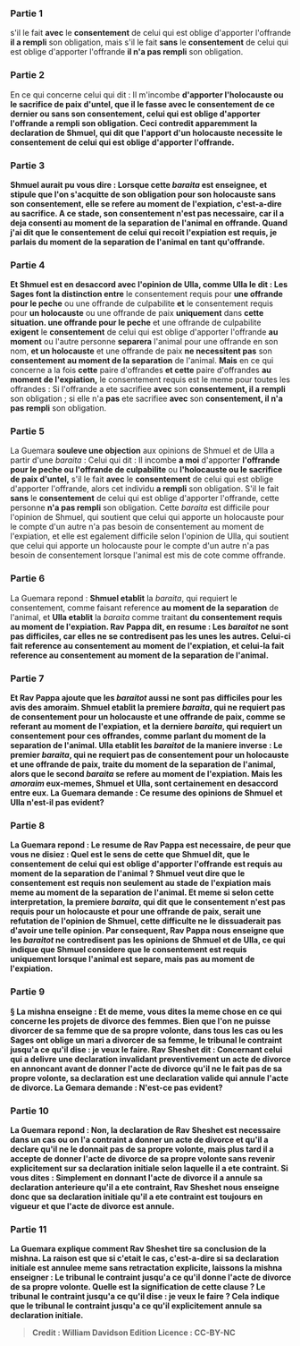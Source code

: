 
### Partie 1
s'il le fait <b>avec</b> le <b>consentement</b> de celui qui est oblige d'apporter l'offrande <b>il a rempli</b> son obligation, mais s'il le fait <b>sans</b> le <b>consentement</b> de celui qui est oblige d'apporter l'offrande <b>il n'a pas rempli</b> son obligation.

### Partie 2
En ce qui concerne celui qui dit : Il m'incombe <b>d'apporter <b>l'holocauste ou le sacrifice de paix d'untel, que</b> il le fasse <b>avec</b> le <b>consentement</b> de ce dernier ou <b>sans</b> son <b>consentement, </b> celui qui est oblige d'apporter l'offrande <b>a rempli</b> son obligation. Ceci contredit apparemment la declaration de Shmuel, qui dit que l'apport d'un holocauste necessite le consentement de celui qui est oblige d'apporter l'offrande.

### Partie 3
<b>Shmuel</b> aurait pu <b>vous dire : Lorsque cette</b> <i>baraita</i> <b>est enseignee,</b> et stipule que l'on s'acquitte de son obligation pour son holocauste sans son consentement, elle se refere <b>au moment de l'expiation,</b> c'est-a-dire au sacrifice. A ce stade, son consentement n'est pas necessaire, <b>car il</b> a deja <b>consenti au moment de la separation</b> de l'animal en offrande. <b>Quand j'ai dit</b> que le consentement de celui qui recoit l'expiation est requis, je parlais <b>du moment de la separation</b> de l'animal en tant qu'offrande.

### Partie 4
<b>Et</b> Shmuel <b>est en desaccord</b> avec l'opinion de <b>Ulla, comme Ulla le dit : </b> Les Sages font la distinction entre</b> le consentement requis pour <b>une offrande pour le peche</b> ou une offrande de culpabilite <b>et</b> le consentement requis pour <b>un holocauste</b> ou une offrande de paix <b>uniquement</b> dans <b>cette situation. une offrande pour le peche</b> et une offrande de culpabilite <b>exigent</b> le <b>consentement</b> de celui qui est oblige d'apporter l'offrande <b>au moment</b> ou l'autre personne <b>separera</b> l'animal pour une offrande en son nom, <b>et un holocauste</b> et une offrande de paix <b>ne necessitent pas</b> son <b>consentement au moment de la separation</b> de l'animal. <b>Mais</b> en ce qui concerne a la fois <b>cette</b> paire d'offrandes <b>et cette</b> paire d'offrandes <b>au moment de l'expiation,</b> le consentement requis est le meme pour toutes les offrandes : Si l'offrande a ete sacrifiee <b>avec</b> son <b>consentement, il a rempli</b> son obligation ; si elle n'a <b>pas</b> ete sacrifiee <b>avec</b> son <b>consentement, il n'a pas rempli</b> son obligation.

### Partie 5
La Guemara <b>souleve une objection</b> aux opinions de Shmuel et de Ulla a partir d'une <i>baraita</i> : Celui qui dit : Il incombe <b>a moi</b> d'apporter <b>l'offrande pour le peche ou l'offrande de culpabilite</b> ou <b>l'holocauste ou le sacrifice de paix d'untel,</b> s'il le fait <b>avec</b> le <b>consentement</b> de celui qui est oblige d'apporter l'offrande, alors cet individu <b>a rempli</b> son obligation. S'il le fait <b>sans</b> le <b>consentement</b> de celui qui est oblige d'apporter l'offrande, cette personne <b>n'a pas rempli</b> son obligation. Cette <i>baraita</i> est difficile pour l'opinion de Shmuel, qui soutient que celui qui apporte un holocauste pour le compte d'un autre n'a pas besoin de consentement au moment de l'expiation, et elle est egalement difficile selon l'opinion de Ulla, qui soutient que celui qui apporte un holocauste pour le compte d'un autre n'a pas besoin de consentement lorsque l'animal est mis de cote comme offrande.

### Partie 6
La Guemara repond : <b>Shmuel etablit</b> la <i>baraita</i>, qui requiert le consentement, comme faisant reference <b>au moment de la separation</b> de l'animal, et <b>Ulla etablit</b> la <i>baraita</i> comme traitant <b>du consentement requis au <b>moment de l'expiation. Rav Pappa dit,</b> en resume : <b>Les <i>baraitot</i> ne sont pas difficiles,</b> car elles ne se contredisent pas <b>les unes les autres. Celui-ci</b> fait reference au consentement au <b>moment de l'expiation,</b> et <b>celui-la</b> fait reference au consentement au <b>moment de la separation</b> de l'animal.

### Partie 7
<b>Et</b> Rav Pappa ajoute que les <i>baraitot</i> <b>aussi</b> ne sont <b>pas difficiles</b> pour les avis des <b>amoraim</i>. Shmuel etablit la premiere</b> <i>baraita</i>, qui ne requiert pas de consentement pour un holocauste et une offrande de paix, comme se referant <b>au moment de l'expiation,</b> et <b>la derniere</b> <i>baraita</i>, qui requiert un consentement pour ces offrandes, comme parlant <b>du moment de la separation</b> de l'animal. <b>Ulla etablit</b> les <i>baraitot</i> de la maniere <b>inverse</b> : Le premier <i>baraita</i>, qui ne requiert pas de consentement pour un holocauste et une offrande de paix, traite du moment de la separation de l'animal, alors que le second <i>baraita</i> se refere au moment de l'expiation. Mais <b>les <i>amoraim</i></b> eux-memes, Shmuel et Ulla, <b>sont certainement en desaccord</b> entre eux. La Guemara demande : Ce resume des opinions de Shmuel et Ulla n'est-il pas <b>evident?</b>

### Partie 8
La Guemara repond : Le resume de Rav Pappa est necessaire, <b>de peur que vous ne disiez : Quel</b> est le sens de <b>cette</b> que <b>Shmuel dit,</b> que le consentement de celui qui est oblige d'apporter l'offrande est requis au <b>moment de la separation</b> de l'animal ? Shmuel veut dire que le consentement est requis non seulement au stade de l'expiation mais <b>meme au moment de la separation</b> de l'animal. <b>Et meme si</b> selon cette interpretation, <b>la premiere</b> <i>baraita</i>, qui dit que le consentement n'est pas requis pour un holocauste et pour une offrande de paix, serait <b>une refutation</b> de l'opinion de Shmuel, cette difficulte ne le dissuaderait pas d'avoir une telle opinion. Par consequent, Rav Pappa <b>nous enseigne</b> que les <i>baraitot</i> ne contredisent pas les opinions de Shmuel et de Ulla, ce qui indique que Shmuel considere que le consentement est requis uniquement lorsque l'animal est separe, mais pas au moment de l'expiation.

### Partie 9
§ La mishna enseigne : <b>Et de meme, vous dites</b> la meme chose <b>en ce qui concerne les projets de divorce des femmes.</b> Bien que l'on ne puisse divorcer de sa femme que de sa propre volonte, dans tous les cas ou les Sages ont oblige un mari a divorcer de sa femme, le tribunal <b>le contraint</b> jusqu'a ce qu'il dise : je veux le faire. <b>Rav Sheshet dit :</b> Concernant <b>celui qui a delivre une declaration</b> invalidant preventivement <b>un acte de divorce</b> en annoncant avant de donner l'acte de divorce qu'il ne le fait pas de sa propre volonte, <b>sa declaration est</b> une <b>declaration</b> valide qui annule l'acte de divorce. La Gemara demande : N'est-ce pas <b>evident?</b>

### Partie 10
La Guemara repond : <b>Non,</b> la declaration de Rav Sheshet est <b>necessaire</b> dans un cas <b>ou on l'a contraint</b> a donner un acte de divorce et qu'il a declare qu'il ne le donnait pas de sa propre volonte, <b>mais</b> plus tard <b>il a accepte</b> de donner l'acte de divorce de sa propre volonte sans revenir explicitement sur sa declaration initiale selon laquelle il a ete contraint. <b>Si vous dites : </b> Simplement en donnant l'acte de divorce <b>il a annule</b> sa declaration anterieure qu'il a ete contraint, Rav Sheshet nous <b>enseigne donc</b> que sa declaration initiale qu'il a ete contraint est toujours en vigueur et que l'acte de divorce est annule.

### Partie 11
La Guemara explique comment Rav Sheshet tire sa conclusion de la mishna. La raison est <b>que si c'etait le cas,</b> c'est-a-dire si sa declaration initiale est annulee meme sans retractation explicite, <b>laissons</b> la mishna <b>enseigner :</b> Le tribunal le contraint <b>jusqu'a ce qu'il donne</b> l'acte de divorce de sa propre volonte. <b>Quelle est la signification de cette clause ? Le tribunal le contraint <b>jusqu'a ce qu'il dise : </b> je veux le faire ? Cela indique que le tribunal le contraint <b>jusqu'a ce qu'il</b> explicitement <b>annule sa</b> <b>declaration initiale.</b>

>Credit : William Davidson Edition
>Licence : CC-BY-NC